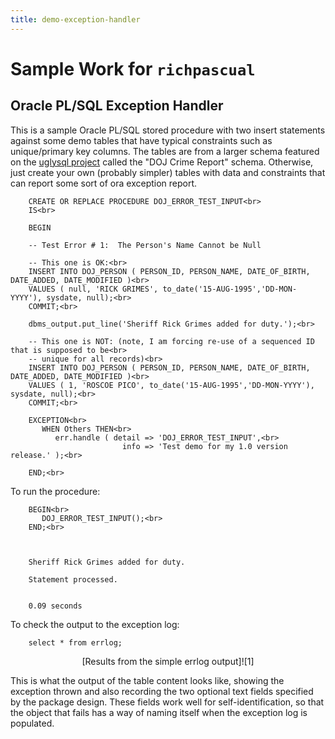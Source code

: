 ```yaml
---
title: demo-exception-handler
---
```


# Sample Work for `richpascual`<br>

## Oracle PL/SQL Exception Handler

This is a sample Oracle PL/SQL stored procedure with two insert statements against some demo tables that have typical constraints such as unique/primary key columns.  The tables are from a larger schema featured on the [uglysql project](http://github.com/richardpascual/uglysql) called the "DOJ Crime Report" schema.  Otherwise, just create your own (probably simpler) tables with data and constraints that can report some sort of ora exception report. 


        CREATE OR REPLACE PROCEDURE DOJ_ERROR_TEST_INPUT<br> 
		IS<br>
        
		BEGIN

        -- Test Error # 1:  The Person's Name Cannot be Null
   
        -- This one is OK:<br>
        INSERT INTO DOJ_PERSON ( PERSON_ID, PERSON_NAME, DATE_OF_BIRTH, DATE_ADDED, DATE_MODIFIED )<br>
        VALUES ( null, 'RICK GRIMES', to_date('15-AUG-1995','DD-MON-YYYY'), sysdate, null);<br>
        COMMIT;<br>

        dbms_output.put_line('Sheriff Rick Grimes added for duty.');<br>

        -- This one is NOT: (note, I am forcing re-use of a sequenced ID that is supposed to be<br> 
		-- unique for all records)<br>
        INSERT INTO DOJ_PERSON ( PERSON_ID, PERSON_NAME, DATE_OF_BIRTH, DATE_ADDED, DATE_MODIFIED )<br>
        VALUES ( 1, 'ROSCOE PICO', to_date('15-AUG-1995','DD-MON-YYYY'), sysdate, null);<br>
        COMMIT;<br>

        EXCEPTION<br>
           WHEN Others THEN<br>
              err.handle ( detail => 'DOJ_ERROR_TEST_INPUT',<br> 
			                 info => 'Test demo for my 1.0 version release.' );<br>

        END;<br>


To run the procedure:

        BEGIN<br>
           DOJ_ERROR_TEST_INPUT();<br>
        END;<br>

		
		
        Sheriff Rick Grimes added for duty.

        Statement processed.


        0.09 seconds

		
To check the output to the exception log:		
		
        select * from errlog;
		
		
<div align="center">[Results from the simple errlog output]![1]</div>		


This is what the output of the table content looks like, showing the exception thrown and also recording the two optional text fields specified by the package design.  These fields work well for self-identification, so that the object that fails has a way of naming itself when the exception log is populated.
		
		

[1]:http://richardpascual.github.io/images/errlog-simple-output.jpg
		
        		
		